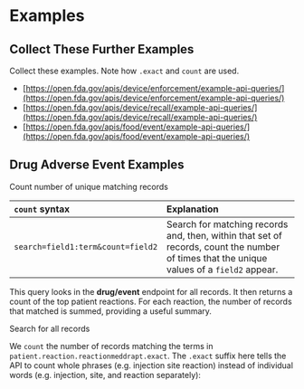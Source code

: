 # Examples

## Collect These Further Examples

Collect these examples. Note how `.exact` and `count` are used.

- [https://open.fda.gov/apis/device/enforcement/example-api-queries/](https://open.fda.gov/apis/device/enforcement/example-api-queries/)
- [https://open.fda.gov/apis/device/recall/example-api-queries/](https://open.fda.gov/apis/device/recall/example-api-queries/)
- [https://open.fda.gov/apis/food/event/example-api-queries/](https://open.fda.gov/apis/food/event/example-api-queries/)


## Drug Adverse Event Examples

Count number of unique matching records

| `count` syntax                      | Explanation                                                                                                                      |
|:------------------------------------|:----------------------------------------------------------------------------------------------------------------|
| `search=field1:term&count=field2`   | Search for matching records and, then, within that set of records, count the number of times that the unique values of a `field2` appear.|

This query looks in the **drug/event** endpoint for all records. It then returns a count of the top patient reactions. For each reaction, the number of records
that matched is summed, providing a useful summary.

Search for all records

We `count` the number of records matching the terms in `patient.reaction.reactionmeddrapt.exact`. The `.exact` suffix here tells the API to count whole
phrases (e.g. injection site reaction) instead of individual words (e.g. injection, site, and reaction separately):

`https://api.fda.gov/drug/event.json?count=patient.reaction.reactionmeddrapt.exact`

All `drug/event` endpoint [examples](https://open.fda.gov/apis/drug/event/example-api-queries/):

1. Search for all records with receivedate between Jan 01, 2004 and Dec 31, 2008. limit to 1 record.

``
https://api.fda.gov/drug/event.json?search=patient.reaction.reactionmeddrapt:"fatigue"&limit=1
``

<a href='https://api.fda.gov/drug/event.json?search=patient.reaction.reactionmeddrapt:"fatigue"&limit=1'>Execute call</a>

2. Search for records where the field `patient.reaction.reactionmeddrapt` (patient reaction) contains "fatigue" and `occurcountry` (country where the event happened) was "ca" (the country code for Canada)

``
https://api.fda.gov/drug/event.json?search=patient.reaction.reactionmeddrapt:"fatigue"+AND+occurcountry:"ca"&limit=1
``

<a href='https://api.fda.gov/drug/event.json?search=patient.reaction.reactionmeddrapt:"fatigue"+AND+occurcountry:"ca"&limit=1'>Execute call</a>

3. Search for records where the field `patient.reaction.reactionmeddrapt` (patient reaction) contains "fatigue" or `occurcountry` (country where the event happened) was "ca" (the country code for Canada)

``
https://api.fda.gov/drug/event.json?search=patient.reaction.reactionmeddrapt:"fatigue"+occurcountry:"ca"&limit=1
``

<a href='https://api.fda.gov/drug/event.json?search=patient.reaction.reactionmeddrapt:"fatigue"+occurcountry:"ca"&limit=1'>Execute call</a>

4. https://api.fda.gov/drug/event.json?sort=receivedate:desc&limit=10

This query looks in the `drug/event` endpoint for ten records and sorts them in descending order by received date `receivedate`.

``
https://api.fda.gov/drug/event.json?sort=receivedate:desc&limit=10
``

<a href='https://api.fda.gov/drug/event.json?sort=receivedate:desc&limit=10'>Execute call</a  >


5. This query looks in the drug/event endpoint for all records. It then returns a count of the top patient reactions. For each reaction, the number of records that matched is summed, providing a useful summary.

``
https://api.fda.gov/drug/event.json?count=patient.reaction.reactionmeddrapt.exact
``

<a href='https://api.fda.gov/drug/event.json?count=patient.reaction.reactionmeddrapt.exact'>Execute it</a>

Search for all records with product_code equals NOB.

``
https://api.fda.gov/device/classification.json?search=product_code:NOB&limit=1
``

<a href='https://api.fda.gov/device/classification.json?search=product_code:NOB&limit=1'>Execute call</a>

This query is similar to the prior one, but returns a count of the FEI numbers.

``
https://api.fda.gov/device/classification.json?count=openfda.fei_number
``

<a href='https://api.fda.gov/device/classification.json?count=openfda.fei_number'>Execute call</a>

## [Device 510(k) API queries](https://open.fda.gov/apis/device/510k/example-api-queries/)

1. Search for all records with `advisory_committee` equal to cv.

``
https://api.fda.gov/device/510k.json?search=advisory_committee:cv&limit=1
``

<a href='https://api.fda.gov/device/510k.json?search=advisory_committee:cv&limit=1'>Execute call</a>

Search for all records with openfda.regulation_number equals 868.5895 and return just 1.

``
https://api.fda.gov/device/510k.json?search=openfda.regulation_number:868.5895&limit=1
``

<a href='https://api.fda.gov/device/510k.json?search=openfda.regulation_number:868.5895&limit=1'>Execute call</a>

2. Search in the 501K enepoint and count the country code(s):

``
https://api.fda.gov/device/510k.json?count=country_code
``

<a href='https://api.fda.gov/device/510k.json?count=country_code'>Execute call</a>

## [Device Classification Endpoint Examples](https://open.fda.gov/apis/device/classification/example-api-queries/)

Search for all records with regulation_number equal to 872.6855

``
https://api.fda.gov/device/classification.json?search=regulation_number:872.6855&limit=1
``

<a href='https://api.fda.gov/device/classification.json?search=regulation_number:872.6855&limit=1'>Execute call</a>




